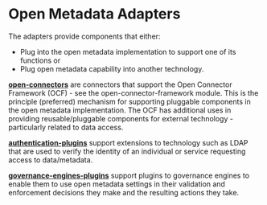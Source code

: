 <!-- SPDX-License-Identifier: Apache-2.0 -->
  
# Open Metadata Adapters

The adapters provide components that either:

* Plug into the open metadata implementation to support one of its functions or 
* Plug open metadata capability into another technology.

**[open-connectors](open-connectors)** are connectors that support the 
Open Connector Framework (OCF) - see the open-connector-framework module.
This is the principle (preferred) mechanism for supporting pluggable
components in the open metadata implementation.  The OCF has additional uses
in providing reusable/pluggable components for external technology - particularly
related to data access.

**[authentication-plugins](authentication-plugins)** support extensions to technology such as LDAP that
are used to verify the identity of an individual or service requesting
access to data/metadata.

**[governance-engines-plugins](governance-engines-plugins)** support plugins to governance engines
to enable them to use open metadata settings in their validation
and enforcement decisions they make and the resulting actions they take.